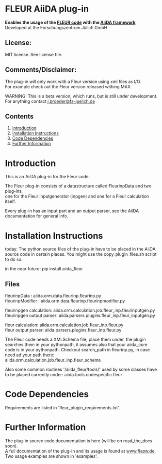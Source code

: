 FLEUR AiiDA plug-in
===================
**Enables the usage of the [FLEUR code](http://www.flapw.de) with the [AiiDA framework](http://www.aiida.net)**  
Developed at the Forschungszentrum Jülich GmbH  

License:
--------
MIT license.
See license file.


Comments/Disclaimer:
--------------------
The plug-in will only work with a Fleur version using xml files as I/O.  
For example check out the Fleur version released withing MAX. 

WARNING: This is a beta version, which runs, but is still under development.  
For anything contact j.broeder@fz-juelich.de


Contents
--------
1. [Introduction](#Introduction)
2. [Installation Instructions](#Installation)
3. [Code Dependencies](#Dependencies)
4. [Further Information](#FurtherInfo)

Introduction <a name="Introduction"></a>
========================================

This is an AiiDA plug-in for the Fleur code.  

The Fleur plug-in consists of a datastructure called FleurinpData and two plug-ins,  
one for the Fleur inputgenerator (inpgen) and one for a Fleur calculation itself.

Every plug-in has an input part and an output parser, see the AiiDA documentation for general info.

Installation Instructions <a name="Installation"></a>
=====================================================

today:
The python source files of the plug-in have to be placed in the AiiDA source code in certain places. 
You might use the copy_plugin_files.sh script to do so.

in the near future:
pip install aiida_fleur


Files
-----

fleurinpData : aiida.orm.data.fleurinp.fleurinp.py   
fleurinpModifier : aiida.orm.data.fleurinp.fleurinpmodifier.py

fleurinpgen calculation: aiida.orm.calculation.job.fleur_inp.fleurinputgen.py  
fleurinpgen output parser: aiida.parsers.plugins.fleur_inp.fleur_inputgen.py  

fleur calculation: aiida.orm.calculation.job.fleur_inp.fleur.py  
fleur output parser: aiida.parsers.plugins.fleur_inp.fleur.py   

The Fleur code needs a XMLSchema file, place them under, the plugin searches them in your pythonpath, it assumes also that your aiida_core code is in your pythonpath. Checkout search_path in fleurinp.py, in case need ad your path there:  
aiida.orm.calculation.job.fleur_inp.fleur_schema

Also some common routines '/aiida_fleur/tools/' used by some classes have to be placed currently under:
aiida.tools.codespecific.fleur 


Code Dependencies <a name="Dependencies"></a>
=============================================

Requirements are listed in 'fleur_plugin_requirements.txt'.

Further Information <a name="FurtherInfo"></a>
=============================================

The plug-in source code documentation is here (will be on read_the_docs soon).  
A full documentation of the plug-in and its usage is found at www.flapw.de.   
Two usage examples are shown in 'examples'.







